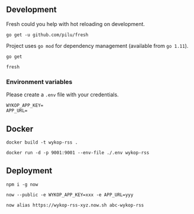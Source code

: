 ## Development

Fresh could you help with hot reloading on development.
```
go get -u github.com/pilu/fresh
```

Project uses `go mod` for dependency management (available from `go 1.11`).
```
go get
```

```
fresh
```

### Environment variables
Please create a `.env` file with your credentials.
```
WYKOP_APP_KEY=
APP_URL=
```

## Docker
```
docker build -t wykop-rss .
```

```
docker run -d -p 9001:9001 --env-file ./.env wykop-rss
```


## Deployment
```
npm i -g now
```

```
now --public -e WYKOP_APP_KEY=xxx -e APP_URL=yyy
```

```
now alias https://wykop-rss-xyz.now.sh abc-wykop-rss
```